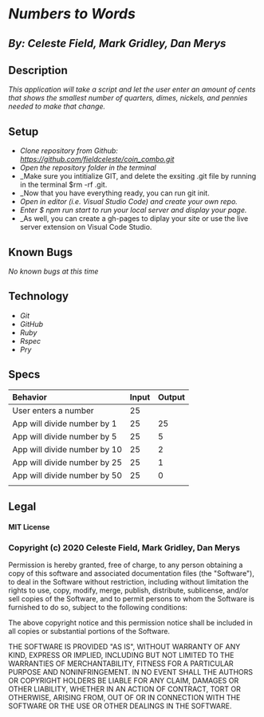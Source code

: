 # _Numbers to Words_
## _By: Celeste Field, Mark Gridley, Dan Merys_
## Description

_This application will take a script and let the user enter an amount of cents that shows the smallest number of quarters, dimes, nickels, and pennies needed to make that change._

## Setup


* _Clone repository from Github: https://github.com/fieldceleste/coin_combo.git_
* _Open the repository folder in the terminal_
* _Make sure you intitialize GIT, and delete the exsiting .git file by running in the terminal $rm -rf .git. 
* _Now that you have everything ready, you can run git init. 
* _Open in editor (i.e. Visual Studio Code) and create your own repo._
* _Enter $ npm run start to run your local server and display your page._
* _As well, you can create a gh-pages to diplay your site or use the live server extension on Visual Code Studio.

## Known Bugs
_No known bugs at this time_

## Technology

* _Git_
* _GitHub_
* _Ruby_
* _Rspec_
* _Pry_

## Specs

|Behavior|Input|Output|
| :-----|:-----|:-----|
| User enters a number | 25 | |
| App will divide number by 1| 25 | 25 |
| App will divide number by 5 | 25 | 5 | 
| App will divide number by 10 | 25 | 2 | 
| App will divide number by 25 | 25 | 1 | 
| App will divide number by 50 | 25 | 0 |
|  |  |  |




## Legal

#### MIT License

### Copyright (c) 2020 Celeste Field, Mark Gridley, Dan Merys

Permission is hereby granted, free of charge, to any person obtaining a copy
of this software and associated documentation files (the "Software"), to deal
in the Software without restriction, including without limitation the rights
to use, copy, modify, merge, publish, distribute, sublicense, and/or sell
copies of the Software, and to permit persons to whom the Software is
furnished to do so, subject to the following conditions:

The above copyright notice and this permission notice shall be included in all
copies or substantial portions of the Software.

THE SOFTWARE IS PROVIDED "AS IS", WITHOUT WARRANTY OF ANY KIND, EXPRESS OR
IMPLIED, INCLUDING BUT NOT LIMITED TO THE WARRANTIES OF MERCHANTABILITY,
FITNESS FOR A PARTICULAR PURPOSE AND NONINFRINGEMENT. IN NO EVENT SHALL THE
AUTHORS OR COPYRIGHT HOLDERS BE LIABLE FOR ANY CLAIM, DAMAGES OR OTHER
LIABILITY, WHETHER IN AN ACTION OF CONTRACT, TORT OR OTHERWISE, ARISING FROM,
OUT OF OR IN CONNECTION WITH THE SOFTWARE OR THE USE OR OTHER DEALINGS IN THE
SOFTWARE.